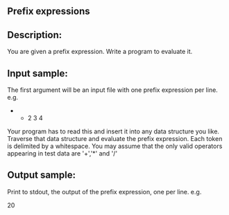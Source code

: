 ## Prefix expressions

## Description:
You are given a prefix expression. Write a program to evaluate it.

## Input sample:
The first argument will be an input file with one prefix expression per line. e.g.

* + 2 3 4

Your program has to read this and insert it into any data structure you
like. Traverse that data structure and evaluate the prefix expression.
Each token is delimited by a whitespace. You may assume that the only
valid operators appearing in test data are '+','*' and '/' 

## Output sample:
Print to stdout, the output of the prefix expression, one per line. e.g.

20
